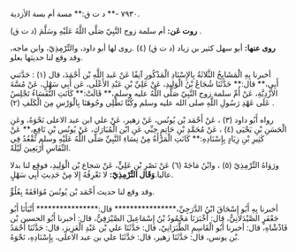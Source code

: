 ٧٩٣٠ -** د ت ق:** مسة أم بسة الأزدية.

**روت عَن:** أم سلمة زوج النَّبِيّ صَلَّى اللَّهُ عَلَيْهِ وسَلَّمَ (د ت ق) .

**روى عنها:** أبو سهل كثير بن زياد (د ت ق) (٤) .روى لها أبو داود، والتِّرْمِذِيّ، وابن ماجه، وقد وقع لنا حديثها بعلو.

أخبرنا بِهِ الْمَشَايِخُ الثَّلاثَةُ بِالإِسْنَادِ الْمَذْكُورِ آنِفًا عَنْ عَبد اللَّهِ بْن أَحْمَدَ، قال (١) : حَدَّثني أَبِي،** قال:** حَدَّثَنَا شُجَاعُ بْنُ الْوَلِيدِ، عَنْ عَلِيِّ بْنِ عَبْدِ الأَعْلَى، عَن أَبِي سَهْلٍ، عَنْ مُسَّةَ الأَزْدِيَّةِ، عَنْ أُمِّ سلمة زوج النَّبِيّ صَلَّى اللَّهُ عليه وسلم،** قَالَتْ:** كَانَتِ النُّفَسَاءُ تَجْلِسُ عَلَى عَهْدِ رَسُولِ اللَّهِ صلى الله عليه وسلم وكُنَّا نَطْلِي وجُوهَنَا بِالْوَرْسِ مِنَ الْكَلَفِ (٢) .

رواه أَبُو داود (٣) ، عَنْ أَحْمَد بْن يُونُس، عَنْ زهير، عَنْ علي ابن عبد الاعلى نَحْوَهُ، وعَنِ الْحَسَنِ بْنِ يَحْيَى (٤) ، عَنْ مُحَمَّدِ بْنِ حَاتِمٍ حِبِّي عَنِ ابْن الْمُبَارَك، عَنْ يُونُس بْنِ نَافِعٍ،** عَنْ كَثِيرِ بْنِ زِيَادٍ بِإِسْنَادِهِ:** كَانَتِ الْمَرْأَةُ مِنْ نِسَاءِ النَّبِيِّ صَلَّى اللَّهُ عَلَيْهِ وسلم تَقْعُدُ فِي النِّفَاسِ أَرْبَعِينَ لَيْلَةً.

ورَوَاهُ التِّرْمِذِيّ (٥) ، وابْنُ مَاجَهْ (٦) عَنْ نَصْرِ بْنِ عَلِيٍّ، عَنْ شجاع بْن الْوَلِيدِ، فوقع لنا بدلا عاليا.**وَقَال التِّرْمِذِيّ:** لا نَعْرِفُهُ إِلا مِنْ حَدِيثِ أَبِي سَهْلٍ.

وقد وقع لنا حديث أَحْمَد بْن يُونُسَ مُوَافَقَةً بِعُلُوٍّ.

أخبرنا بِهِ أَبُو إِسْحَاقَ ابْنُ الدَّرَجِيِّ،**************** قال:**************** أَنْبَأَنَا أَبُو جَعْفَرٍ الصَّيْدَلانِيُّ، قال: أَخْبَرَنَا مَحْمُودُ بْنُ إِسْمَاعِيلَ الصَّيْرَفِيُّ، قال: أخبرنا أَبُو الحسين بْن فَاذْشْاهِ، قال: أخبرنا أَبُو الْقَاسِمِ الطَّبَرَانِيّ، قال: حَدَّثَنَا علي بْن عَبْدِ الْعَزِيزِ، قال: حَدَّثَنَا أَحْمَدُ بْن يونس، قال: حَدَّثَنَا زهير، قال: حَدَّثَنَا علي بن عبد الاعلى، بِإِسْنَادِهِ، نَحْوَهُ.